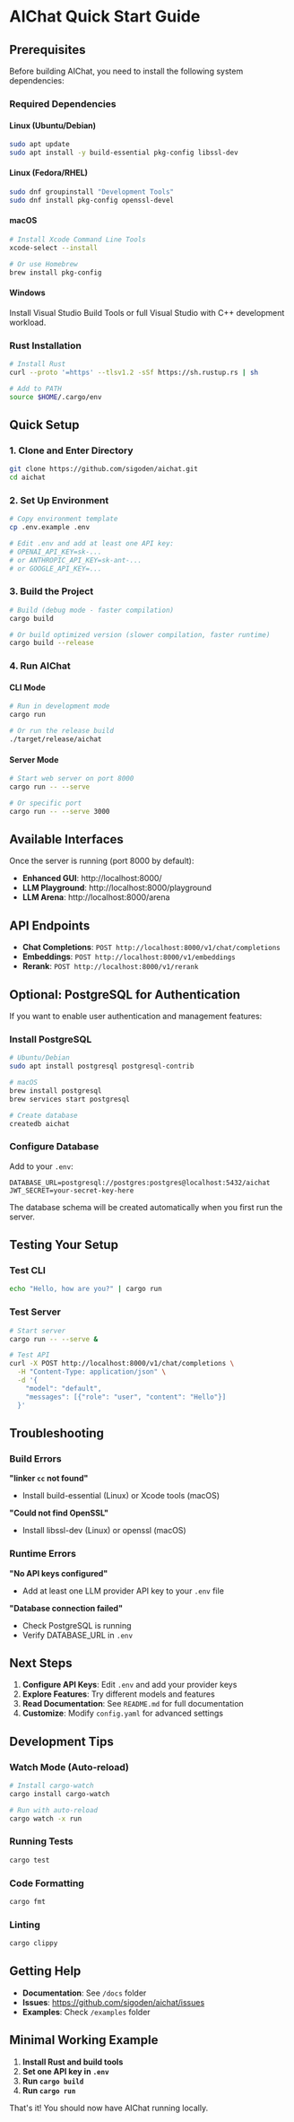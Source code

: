 # AIChat Quick Start Guide

## Prerequisites

Before building AIChat, you need to install the following system dependencies:

### Required Dependencies

#### Linux (Ubuntu/Debian)
```bash
sudo apt update
sudo apt install -y build-essential pkg-config libssl-dev
```

#### Linux (Fedora/RHEL)
```bash
sudo dnf groupinstall "Development Tools"
sudo dnf install pkg-config openssl-devel
```

#### macOS
```bash
# Install Xcode Command Line Tools
xcode-select --install

# Or use Homebrew
brew install pkg-config
```

#### Windows
Install Visual Studio Build Tools or full Visual Studio with C++ development workload.

### Rust Installation

```bash
# Install Rust
curl --proto '=https' --tlsv1.2 -sSf https://sh.rustup.rs | sh

# Add to PATH
source $HOME/.cargo/env
```

## Quick Setup

### 1. Clone and Enter Directory
```bash
git clone https://github.com/sigoden/aichat.git
cd aichat
```

### 2. Set Up Environment
```bash
# Copy environment template
cp .env.example .env

# Edit .env and add at least one API key:
# OPENAI_API_KEY=sk-...
# or ANTHROPIC_API_KEY=sk-ant-...
# or GOOGLE_API_KEY=...
```

### 3. Build the Project
```bash
# Build (debug mode - faster compilation)
cargo build

# Or build optimized version (slower compilation, faster runtime)
cargo build --release
```

### 4. Run AIChat

#### CLI Mode
```bash
# Run in development mode
cargo run

# Or run the release build
./target/release/aichat
```

#### Server Mode
```bash
# Start web server on port 8000
cargo run -- --serve

# Or specific port
cargo run -- --serve 3000
```

## Available Interfaces

Once the server is running (port 8000 by default):

- **Enhanced GUI**: http://localhost:8000/
- **LLM Playground**: http://localhost:8000/playground
- **LLM Arena**: http://localhost:8000/arena

## API Endpoints

- **Chat Completions**: `POST http://localhost:8000/v1/chat/completions`
- **Embeddings**: `POST http://localhost:8000/v1/embeddings`
- **Rerank**: `POST http://localhost:8000/v1/rerank`

## Optional: PostgreSQL for Authentication

If you want to enable user authentication and management features:

### Install PostgreSQL
```bash
# Ubuntu/Debian
sudo apt install postgresql postgresql-contrib

# macOS
brew install postgresql
brew services start postgresql

# Create database
createdb aichat
```

### Configure Database
Add to your `.env`:
```env
DATABASE_URL=postgresql://postgres:postgres@localhost:5432/aichat
JWT_SECRET=your-secret-key-here
```

The database schema will be created automatically when you first run the server.

## Testing Your Setup

### Test CLI
```bash
echo "Hello, how are you?" | cargo run
```

### Test Server
```bash
# Start server
cargo run -- --serve &

# Test API
curl -X POST http://localhost:8000/v1/chat/completions \
  -H "Content-Type: application/json" \
  -d '{
    "model": "default",
    "messages": [{"role": "user", "content": "Hello"}]
  }'
```

## Troubleshooting

### Build Errors

**"linker `cc` not found"**
- Install build-essential (Linux) or Xcode tools (macOS)

**"Could not find OpenSSL"**
- Install libssl-dev (Linux) or openssl (macOS)

### Runtime Errors

**"No API keys configured"**
- Add at least one LLM provider API key to your `.env` file

**"Database connection failed"**
- Check PostgreSQL is running
- Verify DATABASE_URL in `.env`

## Next Steps

1. **Configure API Keys**: Edit `.env` and add your provider keys
2. **Explore Features**: Try different models and features
3. **Read Documentation**: See `README.md` for full documentation
4. **Customize**: Modify `config.yaml` for advanced settings

## Development Tips

### Watch Mode (Auto-reload)
```bash
# Install cargo-watch
cargo install cargo-watch

# Run with auto-reload
cargo watch -x run
```

### Running Tests
```bash
cargo test
```

### Code Formatting
```bash
cargo fmt
```

### Linting
```bash
cargo clippy
```

## Getting Help

- **Documentation**: See `/docs` folder
- **Issues**: https://github.com/sigoden/aichat/issues
- **Examples**: Check `/examples` folder

## Minimal Working Example

1. **Install Rust and build tools**
2. **Set one API key in `.env`**
3. **Run `cargo build`**
4. **Run `cargo run`**

That's it! You should now have AIChat running locally.